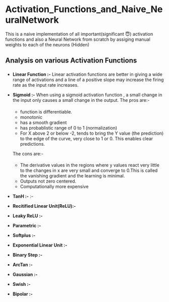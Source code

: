 # Activation_Functions_and_Naive_NeuralNetwork
This is a naive implementation of all important(significant :innocent:) activation functions and also a Neural Network from scratch by assiging manual weights to each of the neurons (Hidden)

## Analysis on various Activation Functions 

### 
- **Linear Function :-** Linear activation functions are better in giving a wide range of activations and a line of a positive slope may increase the firing rate as the input rate increases.

- **Sigmoid :-** When using a sigmoid activation function , a small change in the input only causes a small change in the output. 
  The pros are:-  
  #### 
  - function is differentiable.
  - monotonic
  - has a smooth gradient
  - has probablistic range of 0 to 1 (normalization)
  -  For X above 2 or below -2, tends to bring the Y value (the prediction) to the edge of the curve, very close to 1 or 0. This enables clear predictions.
 
   The cons are:- 
 
  #### 
    - The derivative values in the regions where y values react very little to the changes in x are very small and converge to 0.This is called the vanishing gradient and the learning is minimal. 
    - Outputs not zero centered.
    - Computationally more expensive
 
- **TanH :-** :- 

- **Recitified Linear Unit(ReLU):-** 

- **Leaky ReLU :-** 

- **Parametric :-** 

- **Softplus :-** 

- **Exponential Linear Unit :-** 

- **Binary Step :-** 

- **ArcTan :-** 

- **Gaussian :-** 

- **Swish :-** 

- **Bipolar :-** 
